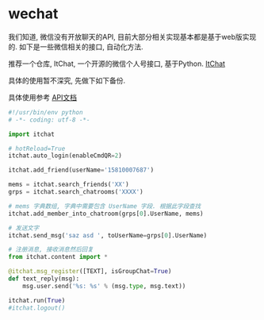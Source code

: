 # wechat
我们知道, 微信没有开放聊天的API, 目前大部分相关实现基本都是基于web版实现的. 
如下是一些微信相关的接口, 自动化方法.

推荐一个仓库, ItChat, 一个开源的微信个人号接口, 基于Python.
[ItChat](https://github.com/littlecodersh/ItChat)

具体的使用暂不深究, 先做下如下备份.

具体使用参考 [API文档](https://github.com/littlecodersh/ItChat/blob/master/docs)

```Python
#!/usr/bin/env python
# -*- coding: utf-8 -*-

import itchat

# hotReload=True
itchat.auto_login(enableCmdQR=2)

itchat.add_friend(userName='15810007687')

mems = itchat.search_friends('XX')
grps = itchat.search_chatrooms('XXXX')

# mems 字典数组, 字典中需要包含 UserName 字段. 根据此字段查找
itchat.add_member_into_chatroom(grps[0].UserName, mems)

# 发送文字
itchat.send_msg('saz asd ', toUserName=grps[0].UserName)

# 注册消息, 接收消息然后回复
from itchat.content import *

@itchat.msg_register([TEXT], isGroupChat=True)
def text_reply(msg):
    msg.user.send('%s: %s' % (msg.type, msg.text))

itchat.run(True)
#itchat.logout()
```

